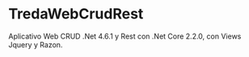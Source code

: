 # TredaWebCrudRest
Aplicativo Web CRUD .Net 4.6.1 y Rest con .Net Core 2.2.0, con Views Jquery y Razon. 
